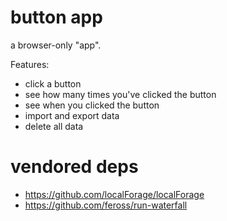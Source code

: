 # button app

a browser-only "app".

Features:

- click a button
- see how many times you've clicked the button
- see when you clicked the button
- import and export data
- delete all data

# vendored deps

- https://github.com/localForage/localForage
- https://github.com/feross/run-waterfall
